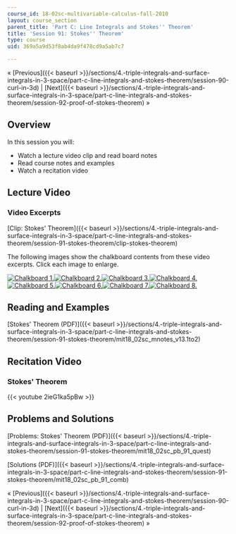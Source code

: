 ```yaml
---
course_id: 18-02sc-multivariable-calculus-fall-2010
layout: course_section
parent_title: 'Part C: Line Integrals and Stokes'' Theorem'
title: 'Session 91: Stokes'' Theorem'
type: course
uid: 369a5a9d53f8ab4da9f478cd9a5ab7c7

---
```


« [Previous]({{< baseurl >}}/sections/4.-triple-integrals-and-surface-integrals-in-3-space/part-c-line-integrals-and-stokes-theorem/session-90-curl-in-3d) | [Next]({{< baseurl >}}/sections/4.-triple-integrals-and-surface-integrals-in-3-space/part-c-line-integrals-and-stokes-theorem/session-92-proof-of-stokes-theorem) »

Overview
--------

In this session you will:

*   Watch a lecture video clip and read board notes
*   Read course notes and examples
*   Watch a recitation video

Lecture Video
-------------

### Video Excerpts

[Clip: Stokes' Theorem]({{< baseurl >}}/sections/4.-triple-integrals-and-surface-integrals-in-3-space/part-c-line-integrals-and-stokes-theorem/session-91-stokes-theorem/clip-stokes-theorem)

The following images show the chalkboard contents from these video excerpts. Click each image to enlarge.

[![Chalkboard 1.](/coursemedia/18-02sc-multivariable-calculus-fall-2010/b4524c8fafbb19edf07848818b9ff93d_MIT18_02SC_L31Brds_1a.png)](/coursemedia/18-02sc-multivariable-calculus-fall-2010/dff01567a3770ba5d508dd19699a6429_MIT18_02SC_L31Brds_1.png "Open in a new window.")[![Chalkboard 2.](/coursemedia/18-02sc-multivariable-calculus-fall-2010/32c9396316e689af23b6a3b41203309f_MIT18_02SC_L31Brds_2a.png)](/coursemedia/18-02sc-multivariable-calculus-fall-2010/8cdd1846cf64efbc65b1b5fe54d25f29_MIT18_02SC_L31Brds_2.png "Open in a new window.")[![Chalkboard 3.](/coursemedia/18-02sc-multivariable-calculus-fall-2010/133d8c70e9df304fb2f59ceb997aaa7d_MIT18_02SC_L31Brds_3a.png)](/coursemedia/18-02sc-multivariable-calculus-fall-2010/a18de0ddf73ba3742e43b30b5fac070f_MIT18_02SC_L31Brds_3.png "Open in a new window.")[![Chalkboard 4.](/coursemedia/18-02sc-multivariable-calculus-fall-2010/f7ede6e298f03ac92925addff29d2842_MIT18_02SC_L31Brds_4a.png)](/coursemedia/18-02sc-multivariable-calculus-fall-2010/487062b7487204efafe11285a9aa1f84_MIT18_02SC_L31Brds_4.png "Open in a new window.")  
[![Chalkboard 5.](/coursemedia/18-02sc-multivariable-calculus-fall-2010/feed110ff1e8dbb7e089cc3510815a60_MIT18_02SC_L31Brds_5a.png)](/coursemedia/18-02sc-multivariable-calculus-fall-2010/aeefe7e79d200fa9848b459e70b3b827_MIT18_02SC_L31Brds_5.png "Open in a new window.")[![Chalkboard 6.](/coursemedia/18-02sc-multivariable-calculus-fall-2010/e2cb0dce4735f6f8771fcdbb851c3355_MIT18_02SC_L31Brds_6a.png)](/coursemedia/18-02sc-multivariable-calculus-fall-2010/79631ae8cb6fdef7d3af14461c3f0cf4_MIT18_02SC_L31Brds_6.png "Open in a new window.")[![Chalkboard 7.](/coursemedia/18-02sc-multivariable-calculus-fall-2010/f94578909e1a232a770925b5bd652333_MIT18_02SC_L31Brds_7a.png)](/coursemedia/18-02sc-multivariable-calculus-fall-2010/1665199f96eab669d427e1d53e9e9aa9_MIT18_02SC_L31Brds_7.png "Open in a new window.")[![Chalkboard 8.](/coursemedia/18-02sc-multivariable-calculus-fall-2010/70affd382a31792721df9f1888b7e5ec_MIT18_02SC_L31Brds_8a.png)](/coursemedia/18-02sc-multivariable-calculus-fall-2010/4d3896aab3d4ced8f07f6b488c119806_MIT18_02SC_L31Brds_8.png "Open in a new window.")

Reading and Examples
--------------------

[Stokes' Theorem (PDF)]({{< baseurl >}}/sections/4.-triple-integrals-and-surface-integrals-in-3-space/part-c-line-integrals-and-stokes-theorem/session-91-stokes-theorem/mit18_02sc_mnotes_v13.1to2)

Recitation Video
----------------

### Stokes' Theorem

{{< youtube 2ieG1ka5pBw >}}

Problems and Solutions
----------------------

[Problems: Stokes' Theorem (PDF)]({{< baseurl >}}/sections/4.-triple-integrals-and-surface-integrals-in-3-space/part-c-line-integrals-and-stokes-theorem/session-91-stokes-theorem/mit18_02sc_pb_91_quest)

[Solutions (PDF)]({{< baseurl >}}/sections/4.-triple-integrals-and-surface-integrals-in-3-space/part-c-line-integrals-and-stokes-theorem/session-91-stokes-theorem/mit18_02sc_pb_91_comb)

« [Previous]({{< baseurl >}}/sections/4.-triple-integrals-and-surface-integrals-in-3-space/part-c-line-integrals-and-stokes-theorem/session-90-curl-in-3d) | [Next]({{< baseurl >}}/sections/4.-triple-integrals-and-surface-integrals-in-3-space/part-c-line-integrals-and-stokes-theorem/session-92-proof-of-stokes-theorem) »